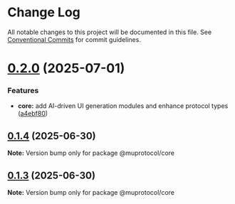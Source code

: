 # Change Log

All notable changes to this project will be documented in this file.
See [Conventional Commits](https://conventionalcommits.org) for commit guidelines.

# [0.2.0](https://github.com/muprotocol/mup-sdk/compare/v0.1.4...v0.2.0) (2025-07-01)


### Features

* **core:** add AI-driven UI generation modules and enhance protocol types ([a4ebf80](https://github.com/muprotocol/mup-sdk/commit/a4ebf807c355d3a96b5ba18bb09fe80d9f7f0667))





## [0.1.4](https://github.com/muprotocol/mup-sdk/compare/v0.1.3...v0.1.4) (2025-06-30)

**Note:** Version bump only for package @muprotocol/core





## [0.1.3](https://github.com/muprotocol/mup-sdk/compare/v0.1.2...v0.1.3) (2025-06-30)

**Note:** Version bump only for package @muprotocol/core
